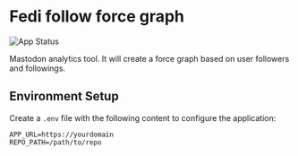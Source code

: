 # Fedi follow force graph

![App Status](https://img.shields.io/endpoint?url=https://fffg.scobiform.com/health)

Mastodon analytics tool. It will create a force graph based on user followers and followings.

## Environment Setup

Create a `.env` file with the following content to configure the application:

```plaintext
APP_URL=https://yourdomain
REPO_PATH=/path/to/repo
```
